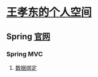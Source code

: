 # [王孝东的个人空间](https://scm-git.github.io/)
## Spring [官网](http://spring.io)

### Spring MVC
1. [数据绑定](./springmvc.md)